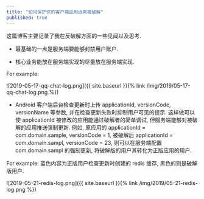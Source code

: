 ```yaml
---
title: "如何保护你的客户端应用远离被破解"
published: true
---
```


这篇博客主要记录了我在反破解方面的一些见闻以及思考.

+ 最基础的一点是服务端要能够封禁用户账户.

+ 核心业务能放在服务端实现的尽量放在服务端实现.

For example:

![2019-05-17-qq-chat-log.png]({{ site.baseurl }}{% link /img/2019/05-17-qq-chat-log.png %})

+ Android 客户端后台检查更新时上传 applicationId, versionCode, versionName 等参数,
并在检查更新失败时抑制用户可见的提示. 这样做可以使 applicationId 被修改的应用能通过破解者的简单调试,
但服务端能够对被破解的应用推送强制更新.
例如, 原应用的 applicationId = com.domain.sample, versionCode = 1, 被破解后 applicationId
= com.domain.sampl, versionCode = 23, 则可以在服务端配置 com.domain.sampl 的强制更新,
将破解版的用户其转化为正版应用的用户.

For example: 蓝色内容为正版用户检查更新时创建的 redis 缓存, 黑色的则是破解版用户.

![2019-05-21-redis-log.png]({{ site.baseurl }}{% link /img/2019/05-21-redis-log.png %})

